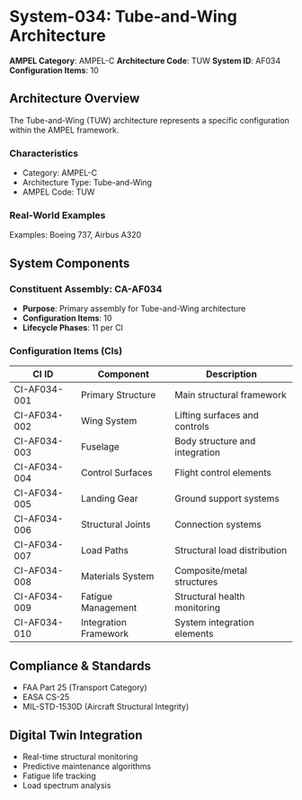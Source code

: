# System-034: Tube-and-Wing Architecture

**AMPEL Category**: AMPEL-C
**Architecture Code**: TUW
**System ID**: AF034
**Configuration Items**: 10

## Architecture Overview

The Tube-and-Wing (TUW) architecture represents a specific configuration within the AMPEL framework.

### Characteristics
- Category: AMPEL-C
- Architecture Type: Tube-and-Wing
- AMPEL Code: TUW

### Real-World Examples
Examples: Boeing 737, Airbus A320

## System Components

### Constituent Assembly: CA-AF034
- **Purpose**: Primary assembly for Tube-and-Wing architecture
- **Configuration Items**: 10
- **Lifecycle Phases**: 11 per CI

### Configuration Items (CIs)

| CI ID | Component | Description |
|-------|-----------|-------------|
| CI-AF034-001 | Primary Structure | Main structural framework |
| CI-AF034-002 | Wing System | Lifting surfaces and controls |
| CI-AF034-003 | Fuselage | Body structure and integration |
| CI-AF034-004 | Control Surfaces | Flight control elements |
| CI-AF034-005 | Landing Gear | Ground support systems |
| CI-AF034-006 | Structural Joints | Connection systems |
| CI-AF034-007 | Load Paths | Structural load distribution |
| CI-AF034-008 | Materials System | Composite/metal structures |
| CI-AF034-009 | Fatigue Management | Structural health monitoring |
| CI-AF034-010 | Integration Framework | System integration elements |

## Compliance & Standards
- FAA Part 25 (Transport Category)
- EASA CS-25
- MIL-STD-1530D (Aircraft Structural Integrity)

## Digital Twin Integration
- Real-time structural monitoring
- Predictive maintenance algorithms
- Fatigue life tracking
- Load spectrum analysis
